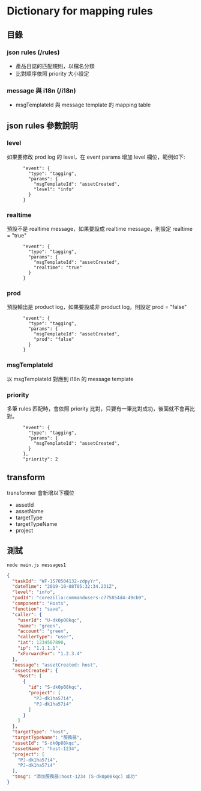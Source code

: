 # Dictionary for mapping rules
## 目錄

### json rules (/rules)
- 產品日誌的匹配規則，以檔名分類
- 比對順序依照 priority 大小設定

### message 與 i18n (/i18n)
- msgTemplateId 與 message template 的 mapping table

## json rules 參數說明
### level
如果要修改 prod log 的 level，在 event params 增加 level 欄位，範例如下:
```
      "event": {
        "type": "tagging",
        "params": {
          "msgTemplateId": "assetCreated",
          "level": "info"
        }
      }
```

### realtime 
預設不是 realtime message，如果要設成 realtime message，則設定 realtime = "true"
```
      "event": {
        "type": "tagging",
        "params": {
          "msgTemplateId": "assetCreated",
          "realtime": "true"
        }
      }
```

### prod
預設輸出是 product log，如果要設成非 product log，則設定 prod = "false"
```
      "event": {
        "type": "tagging",
        "params": {
          "msgTemplateId": "assetCreated",
          "prod": "false"
        }
      }
```

### msgTemplateId
以 msgTemplateId 對應到 i18n 的 message template

### priority
多筆 rules 匹配時，會依照 priority 比對，只要有一筆比對成功，後面就不會再比對。
```
      "event": {
        "type": "tagging",
        "params": {
          "msgTemplateId": "assetCreated",
        }
      },
      "priority": 2
```

## transform
transformer 會新增以下欄位
- assetId
- assetName
- targetType
- targetTypeName
- project

## 測試
`node main.js messages1`

```json
{
  "taskId": "WF-1570504132-zdpyYr",
  "dateTime": "2019-10-08T05:32:34.231Z",
  "level": "info",
  "podId": "corezilla:commandusers-c775854d4-49cb9",
  "component": "Hosts",
  "function": "save",
  "caller": {
    "userId": "U-dk0p08kqc",
    "name": "green",
    "account": "green",
    "callerType": "user",
    "iat": 1234567890,
    "ip": "1.1.1.1",
    "xForwardFor": "1.2.3.4"
  },
  "message": "assetCreated: host",
  "assetCreated": {
    "host": [
      {
        "id": "S-dk0p08kqc",
        "project": [
          "PJ-dk1ha57i4",
          "PJ-dk1ha57i4"
        ]
      }
    ]
  },
  "targetType": "host",
  "targetTypeName": "服務器",
  "assetId": "S-dk0p08kqc",
  "assetName": "host-1234",
  "project": [
    "PJ-dk1ha57i4",
    "PJ-dk1ha57i4"
  ],
  "tmsg": "添加服務器:host-1234 (S-dk0p08kqc) 成功"
}
```
